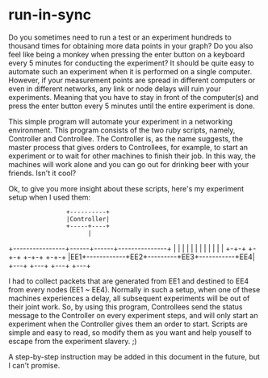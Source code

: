# run-in-sync

Do you sometimes need to run a test or an experiment hundreds to thousand times
for obtaining more data points in your graph? Do you also feel like being a
monkey when pressing the enter button on a keyboard every 5 minutes for
conducting the experiment? It should be quite easy to automate such an
experiment when it is performed on a single computer. However, if your
measurement points are spread in different computers or even in different
networks, any link or node delays will ruin your experiments. Meaning that you
have to stay in front of the computer(s) and press the enter button every 5
minutes until the entire experiment is done.

This simple program will automate your experiment in a networking environment.
This program consists of the two ruby scripts, namely, Controller and
Controllee. The Controller is, as the name suggests, the master process that
gives orders to Controllees, for example, to start an experiment or to wait for
other machines to finish their job. In this way, the machines will work alone
and you can go out for drinking beer with your friends. Isn't it cool?

Ok, to give you more insight about these scripts, here's my experiment setup when
I used them:

                    +----------+
                    |Controller|
                    +-----+----+
                          |
  +----------------+------+------+---------------+
  |                |             |               |
  |                |             |               |
  |                |             |               |
+-+-+            +-+-+         +-+-+           +-+-+
|EE1+------------+EE2+---------+EE3+-----------+EE4|
+---+            +---+         +---+           +---+


I had to collect packets that are generated from EE1 and destined to EE4 from
every nodes (EE1 ~ EE4). Normally in such a setup, when one of these machines
experiences a delay, all subsequent experiments will be out of their joint
work. So, by using this program, Controllees send the status message to the
Controller on every experiment steps, and will only start an experiment when
the Controller gives them an order to start. Scripts are simple and easy to
read, so modify them as you want and help youself to escape from the experiment
slavery. ;)

A step-by-step instruction may be added in this document in the future, but I
can't promise.
